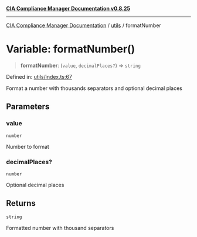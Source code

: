 [**CIA Compliance Manager Documentation v0.8.25**](../../README.md)

***

[CIA Compliance Manager Documentation](../../modules.md) / [utils](../README.md) / formatNumber

# Variable: formatNumber()

> **formatNumber**: (`value`, `decimalPlaces?`) => `string`

Defined in: [utils/index.ts:67](https://github.com/Hack23/cia-compliance-manager/blob/b7816746b3b7f5e02cb18303af9cc6696a8caef9/src/utils/index.ts#L67)

Format a number with thousands separators and optional decimal places

## Parameters

### value

`number`

Number to format

### decimalPlaces?

`number`

Optional decimal places

## Returns

`string`

Formatted number with thousand separators
